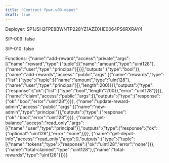 ```yaml
---
title: "Contract fpwr-v03-depot"
draft: true
---
```

Deployer: SP1JSH2FPE8BWNTP228YZ1AZZ0HE0064PS6RXRAY4

SIP-009: false

SIP-010: false

Functions:
{"name":"add-reward","access":"private","args":[{"name":"reward","type":{"tuple":[{"name":"amount","type":"uint128"},{"name":"user","type":"principal"}]}}],"outputs":{"type":"bool"}}, {"name":"add-rewards","access":"public","args":[{"name":"rewards","type":{"list":{"type":{"tuple":[{"name":"amount","type":"uint128"},{"name":"user","type":"principal"}]},"length":200}}}],"outputs":{"type":{"response":{"ok":{"list":{"type":"bool","length":200}},"error":"uint128"}}}}, {"name":"claim","access":"public","args":[],"outputs":{"type":{"response":{"ok":"bool","error":"uint128"}}}}, {"name":"update-reward-admin","access":"public","args":[{"name":"new-admin","type":"principal"}],"outputs":{"type":{"response":{"ok":"bool","error":"uint128"}}}}, {"name":"get-balance","access":"read_only","args":[{"name":"user","type":"principal"}],"outputs":{"type":{"response":{"ok":{"optional":"uint128"},"error":"none"}}}}, {"name":"get-depot-info","access":"read_only","args":[],"outputs":{"type":{"tuple":[{"name":"tokens","type":{"response":{"ok":"uint128","error":"none"}}},{"name":"total-claimed","type":"uint128"},{"name":"total-rewards","type":"uint128"}]}}}

